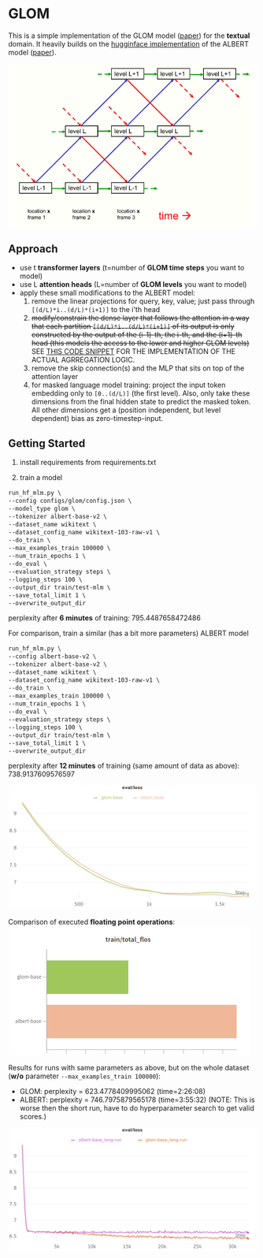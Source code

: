 # GLOM

This is a simple implementation of the GLOM model ([paper](https://arxiv.org/pdf/2102.12627.pdf)) for the **textual** domain. It heavily builds on the [hugginface implementation](https://github.com/huggingface/transformers/tree/master/src/transformers/models/albert) of the ALBERT model ([paper](https://arxiv.org/abs/1909.11942)).

![GLOM_architecture](images/GLOM_architecture.png)

## Approach
* use t **transformer layers** (t=number of **GLOM time steps** you want to model)
* use L **attention heads** (L=number of **GLOM levels** you want to model)
* apply these small modifications to the ALBERT model:
	1) remove the linear projections for query, key, value; just pass through `[(d/L)*i..(d/L)*(i+1)]` to the i'th head
	2) ~~modify/constrain the dense layer that follows the attention in a way that each partition `[(d/L)*i..(d/L)*(i+1)]` of its output is only constructed by the output of the (i-1)-th, the i-th, and the (i+1)-th head (this models the access to the lower and higher GLOM levels)~~ SEE [THIS CODE SNIPPET](https://github.com/ArneBinder/GlomImpl/blob/9ed81180f4455f93d4d2885aef92da85cdeda5d7/src/models/glom/modeling_glom.py#L302-L321) FOR THE IMPLEMENTATION OF THE ACTUAL AGRREGATION LOGIC.
	3) remove the skip connection(s) and the MLP that sits on top of the attention layer
	4) for masked language model training: project the input token embedding only to `[0..(d/L)]` (the first level). Also, only take these dimensions from the final hidden state to predict the masked token. All other dimensions get a (position independent, but level dependent) bias as zero-timestep-input.


## Getting Started

1) install requirements from requirements.txt

2) train a model
```
run_hf_mlm.py \
--config configs/glom/config.json \
--model_type glom \
--tokenizer albert-base-v2 \
--dataset_name wikitext \
--dataset_config_name wikitext-103-raw-v1 \
--do_train \
--max_examples_train 100000 \
--num_train_epochs 1 \
--do_eval \
--evaluation_strategy steps \
--logging_steps 100 \
--output_dir train/test-mlm \
--save_total_limit 1 \
--overwrite_output_dir
```
perplexity after **6 minutes** of training: 795.4487658472486

For comparison, train a similar (has a bit more parameters) ALBERT model 
```
run_hf_mlm.py \
--config albert-base-v2 \
--tokenizer albert-base-v2 \
--dataset_name wikitext \
--dataset_config_name wikitext-103-raw-v1 \
--do_train \
--max_examples_train 100000 \
--num_train_epochs 1 \
--do_eval \
--evaluation_strategy steps \
--logging_steps 100 \
--output_dir train/test-mlm \
--save_total_limit 1 \
--overwrite_output_dir
```
perplexity after **12 minutes** of training (same amount of data as above): 738.9137609576597 

![glom_albert_comparison_loss](images/WandB_2.3.2021_04-14-07_loss.png)

Comparison of executed **floating point operations**:  
![glom_albert_comparison_flos](images/WandB_2.3.2021_04-14-07_flos.png)


Results for runs with same parameters as above, but on the whole dataset (**w/o** parameter `--max_examples_train 100000`):  
* GLOM:		perplexity = 623.4778409995062 (time=2:26:08)
* ALBERT: 	perplexity = 746.7975879565178 (time=3:55:32) (NOTE: This is worse then the short run, have to do hyperparameter search to get valid scores.)

![glom_albert_comparison_loss_long_run](images/wandb_comparison_long-run_loss.png)
